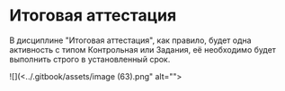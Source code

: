 # Итоговая аттестация

В дисциплине "Итоговая аттестация", как правило, будет одна активность с типом Контрольная или Задания, её необходимо будет выполнить строго в установленный срок.

![](<../.gitbook/assets/image (63).png" alt=""><figcaption></figcaption></figure>
